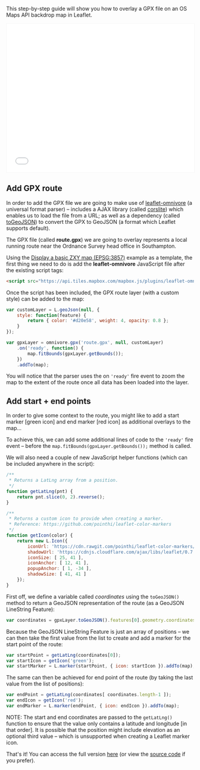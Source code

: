 This step-by-step guide will show you how to overlay a GPX file on an OS Maps API backdrop map in Leaflet.

<p><iframe style="width:100%;height:400px;max-width:1200px;border:1px solid #f5f5f5;" src="/public/os-data-hub-tutorials/dist/quick-start/leaflet-adding-gpx.php"></iframe></p>

## Add GPX route

In order to add the GPX file we are going to make use of [leaflet-omnivore](https://github.com/mapbox/leaflet-omnivore) (a universal format parser) &ndash; includes a AJAX library (called [corslite](https://github.com/mapbox/corslite)) which enables us to load the file from a URL; as well as a dependency (called [toGeoJSON](https://github.com/mapbox/togeojson)) to convert the GPX to GeoJSON (a format which Leaflet supports default).

The GPX file (called **route.gpx**) we are going to overlay represents a local running route near the Ordnance Survey head office in Southampton.

Using the [Display a basic ZXY map (EPSG:3857)](https://labs.os.uk/public/os-data-hub-examples/os-maps-api/zxy-3857-basic-map) example as a template, the first thing we need to do is add the **leaflet-omnivore** JavaScript file after the existing script tags:

```html
<script src="https://api.tiles.mapbox.com/mapbox.js/plugins/leaflet-omnivore/v0.3.1/leaflet-omnivore.min.js"></script>
```
Once the script has been included, the GPX route layer (with a custom style) can be added to the map:

```js
var customLayer = L.geoJson(null, {
    style: function(feature) {
        return { color: '#d20e58', weight: 4, opacity: 0.8 };
    }
});

var gpxLayer = omnivore.gpx('route.gpx', null, customLayer)
    .on('ready', function() {
        map.fitBounds(gpxLayer.getBounds());
    })
    .addTo(map);
```

You will notice that the parser uses the on `'ready'` fire event to zoom the map to the extent of the route once all data has been loaded into the layer.

## Add start + end points

In order to give some context to the route, you might like to add a start marker [green icon] and end marker [red icon] as additional overlays to the map...

To achieve this, we can add some additional lines of code to the `'ready'` fire event &ndash; before the `map.fitBounds(gpxLayer.getBounds());` method is called.

We will also need a couple of new JavaScript helper functions (which can be included anywhere in the script):

```js
/**
 * Returns a LatLng array from a position.
 */
function getLatLng(pnt) {
    return pnt.slice(0, 2).reverse();
}

/**
 * Returns a custom icon to provide when creating a marker.
 * Reference: https://github.com/pointhi/leaflet-color-markers
 */
function getIcon(color) {
    return new L.Icon({
        iconUrl: 'https://cdn.rawgit.com/pointhi/leaflet-color-markers/master/img/marker-icon-2x-' + color + '.png',
        shadowUrl: 'https://cdnjs.cloudflare.com/ajax/libs/leaflet/0.7.7/images/marker-shadow.png',
        iconSize: [ 25, 41 ],
        iconAnchor: [ 12, 41 ],
        popupAnchor: [ 1, -34 ],
        shadowSize: [ 41, 41 ]
    });
}
```

First off, we define a variable called *coordinates* using the `toGeoJSON()` method to return a GeoJSON representation of the route (as a GeoJSON LineString Feature):

```js
var coordinates = gpxLayer.toGeoJSON().features[0].geometry.coordinates;
```

Because the GeoJSON LineString Feature is just an array of positions &ndash; we can then take the first value from the list to create and add a marker for the start point of the route:

```js
var startPoint = getLatLng(coordinates[0]);
var startIcon = getIcon('green');
var startMarker = L.marker(startPoint, { icon: startIcon }).addTo(map);
```

The same can then be achieved for end point of the route (by taking the last value from the list of positions):

```js
var endPoint = getLatLng(coordinates[ coordinates.length-1 ]);
var endIcon = getIcon('red');
var endMarker = L.marker(endPoint, { icon: endIcon }).addTo(map);
```

NOTE: The start and end coordinates are passed to the `getLatLng()` function to ensure that the value only contains a latitude and longitude [in that order]. It is possible that the position might include elevation as an optional third value &ndash; which is unsupported when creating a Leaflet marker icon.

That's it! You can access the full version [here](/public/os-data-hub-tutorials/dist/quick-start/leaflet-adding-gpx.php) (or view the [source code](/public/os-data-hub-tutorials/dist/quick-start/source-view.html#leaflet-adding-gpx) if you prefer).
